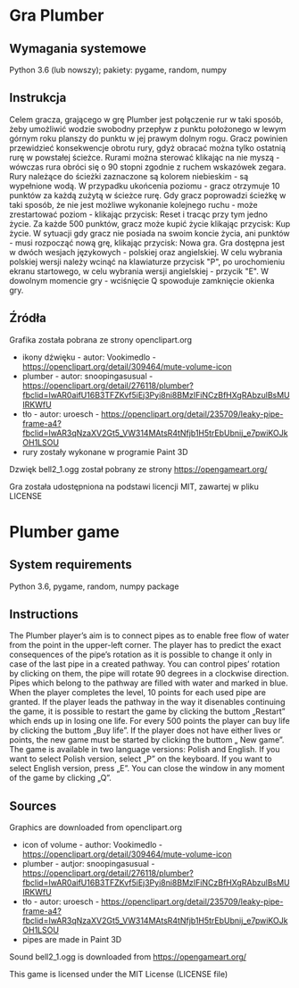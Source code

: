 

# Gra Plumber

## Wymagania systemowe
Python 3.6 (lub nowszy); pakiety: pygame, random, numpy

## Instrukcja

Celem gracza, grającego w grę Plumber jest połączenie rur w taki sposób, żeby umożliwić wodzie swobodny przepływ z punktu położonego w lewym górnym roku planszy do punktu w jej prawym dolnym rogu. Gracz powinien przewidzieć konsekwencje obrotu rury, gdyż obracać można tylko ostatnią rurę w powstałej ścieżce. Rurami można sterować klikając na nie myszą - wówczas rura obróci się o 90 stopni zgodnie z ruchem wskazówek zegara. Rury należące do ścieżki zaznaczone są kolorem niebieskim - są wypełnione wodą. W przypadku ukońcenia poziomu - gracz otrzymuje 10 punktów za każdą zużytą w ścieżce rurę. Gdy gracz poprowadzi ścieżkę w taki sposób, że nie jest możliwe wykonanie kolejnego ruchu - może zrestartować poziom - klikając przycisk: Reset i tracąc przy tym jedno życie. Za każde 500 punktów, gracz może kupić życie klikając przycisk: Kup życie. W sytuacji gdy gracz nie posiada na swoim koncie życia, ani punktów - musi rozpocząć nową grę, klikając przycisk: Nowa gra.
Gra dostępna jest w dwóch wesjach językowych - polskiej oraz angielskiej. W celu wybrania polskiej wersji należy wcinąć na klawiaturze przycisk "P", po urochomieniu ekranu startowego, w celu wybrania wersji angielskiej - przycik "E". W dowolnym momencie gry - wciśnięcie Q spowoduje zamknięcie okienka gry. 


## Źródła

Grafika została pobrana ze strony openclipart.org 

  * ikony dźwięku - autor: Vookimedlo - https://openclipart.org/detail/309464/mute-volume-icon
 * plumber - autor:  snoopingasusual -https://openclipart.org/detail/276118/plumber?fbclid=IwAR0aifU16B3TFZKvf5iEj3Pyi8ni8BMzIFiNCzBfHXgRAbzulBsMUIRKWfU
 * tło - autor: uroesch - https://openclipart.org/detail/235709/leaky-pipe-frame-a4?fbclid=IwAR3qNzaXV2Gt5_VW314MAtsR4tNfjb1H5trEbUbnij_e7pwiKOJkOH1LSOU
 * rury zostały wykonane w programie Paint 3D


Dzwięk bell2_1.ogg został pobrany ze strony https://opengameart.org/

Gra została udostępniona na podstawi licencji MIT, zawartej w pliku LICENSE



# Plumber game

## System requirements

Python 3.6, pygame, random, numpy package 

## Instructions

The Plumber player’s aim is to connect pipes as to enable free flow of water from the point in the upper-left corner. The player has to predict the exact consequences of the pipe’s rotation as it is possible to change it only in case of the last pipe in a created pathway. You can control pipes’ rotation by clicking on them, the pipe will rotate 90 degrees in a clockwise direction. Pipes which belong to the pathway are filled with water and marked in blue. When the player completes the level, 10 points for each used pipe are granted. If the player leads the pathway in the way it disenables continuing the game, it is possible to restart the game by clicking the buttom „Restart” which ends up in losing one life. For every 500 points the player can buy life by clicking the buttom „Buy life”. If the player does not have either lives or points, the new game must be started by clicking the buttom „ New game”. The game is available in two language versions: Polish and English. If you want to select Polish version, select „P” on the keyboard. If you want to select English version, press „E”. You can close the window in any moment of the game by clicking „Q”.

## Sources

Graphics are downloaded from openclipart.org 

 * icon of volume - author: Vookimedlo - https://openclipart.org/detail/309464/mute-volume-icon
 * plumber - autjor:  snoopingasusual -https://openclipart.org/detail/276118/plumber?fbclid=IwAR0aifU16B3TFZKvf5iEj3Pyi8ni8BMzIFiNCzBfHXgRAbzulBsMUIRKWfU
 * tło - autor: uroesch - https://openclipart.org/detail/235709/leaky-pipe-frame-a4?fbclid=IwAR3qNzaXV2Gt5_VW314MAtsR4tNfjb1H5trEbUbnij_e7pwiKOJkOH1LSOU
 * pipes are made in Paint 3D


Sound bell2_1.ogg is downloaded from https://opengameart.org/

This game is licensed under the MIT License (LICENSE file)









